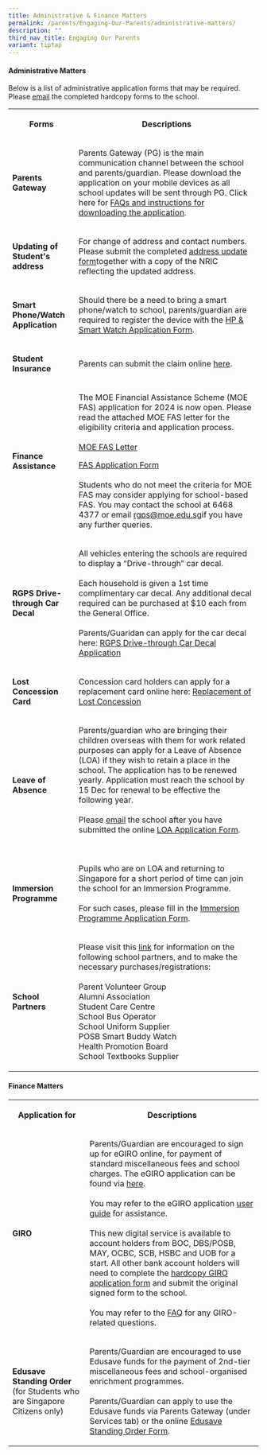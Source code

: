 ```yaml
---
title: Administrative & Finance Matters
permalink: /parents/Engaging-Our-Parents/administrative-matters/
description: ""
third_nav_title: Engaging Our Parents
variant: tiptap
---
```

<h4><strong>Administrative Matters</strong></h4>
<p>Below is a list of administrative application forms that may be required.
Please <a href="rgps@moe.edu.sg" rel="noopener noreferrer nofollow" target="_blank">email</a> the
completed hardcopy forms to the school.</p>
<table style="minWidth: 50px">
<colgroup>
<col>
<col>
</colgroup>
<tbody>
<tr>
<th rowspan="1" colspan="1">
<p>Forms</p>
</th>
<th rowspan="1" colspan="1">
<p>Descriptions</p>
</th>
</tr>
<tr>
<td rowspan="1" colspan="1">
<p><strong>Parents Gateway</strong>
</p>
</td>
<td rowspan="1" colspan="1">
<p>Parents Gateway (PG) is the main communication channel between the school
and parents/guardian. Please download the application on your mobile devices
as all school updates will be sent through PG. Click here for <a href="https://pg.moe.edu.sg/faq" rel="noopener noreferrer nofollow" target="_blank">FAQs and instructions for downloading the application</a>.</p>
</td>
</tr>
<tr>
<td rowspan="1" colspan="1">
<p><strong>Updating of Student's address</strong>
</p>
</td>
<td rowspan="1" colspan="1">
<p>For change of address and contact numbers. Please submit the completed
<a href="/files/Forms/Form%20C%20(Address%20Updates).pdf" rel="noopener noreferrer nofollow" target="_blank">address update form</a>together with a copy of the NRIC reflecting the
updated address.</p>
</td>
</tr>
<tr>
<td rowspan="1" colspan="1">
<p><strong>Smart Phone/Watch Application</strong>
</p>
</td>
<td rowspan="1" colspan="1">
<p>Should there be a need to bring a smart phone/watch to school, parents/guardian
are required to register the device with the <a href="/files/Forms/HP%20&amp;%20SW%20Registration%20Form.pdf" rel="noopener noreferrer nofollow" target="_blank">HP &amp; Smart Watch Application Form</a>.</p>
</td>
</tr>
<tr>
<td rowspan="1" colspan="1">
<p><strong>Student Insurance</strong>
</p>
</td>
<td rowspan="1" colspan="1">
<p>Parents can submit the claim online <a href="https://studentgpa.incomegroupins.com.sg/#/" rel="noopener noreferrer nofollow" target="_blank">here</a>.</p>
</td>
</tr>
<tr>
<td rowspan="1" colspan="1">
<p><strong>Finance Assistance</strong>
</p>
</td>
<td rowspan="1" colspan="1">
<p>The MOE Financial Assistance Scheme (MOE FAS) application for 2024 is
now open. Please read the attached MOE FAS letter for the eligibility criteria
and application process.
<br>
<br><a href="/files/Forms/MOE%20FAS%20Letter.pdf" rel="noopener noreferrer nofollow" target="_blank">MOE FAS Letter</a> 
</p>
<p><a href="https://form.gov.sg/64e2f8f73f582600139f54ac" rel="noopener noreferrer nofollow" target="_blank">FAS Application Form</a>
<br>
<br>Students who do not meet the criteria for MOE FAS may consider applying
for school-based FAS. You may contact the school at 6468 4377 or email
<a href="mailto:rgps@moe.edu.sg" rel="noopener noreferrer nofollow" target="_blank">rgps@moe.edu.sg</a>if you have any further queries.</p>
</td>
</tr>
<tr>
<td rowspan="1" colspan="1">
<p><strong>RGPS Drive-through Car Decal</strong>
</p>
</td>
<td rowspan="1" colspan="1">
<p>All vehicles entering the schools are required to display a “Drive-through”
car decal.
<br>
<br>Each household is given a 1st time complimentary car decal. Any additional
decal required can be purchased at $10 each from the General Office.
<br>
<br>Parents/Guaridan can apply for the car decal here: <a href="https://go.gov.sg/rgps-car-decal" rel="noopener noreferrer nofollow" target="_blank">RGPS Drive-through Car Decal Application</a>
</p>
</td>
</tr>
<tr>
<td rowspan="1" colspan="1">
<p><strong>Lost Concession Card</strong>
</p>
</td>
<td rowspan="1" colspan="1">
<p>Concession card holders can apply for a replacement card online here:
<a href="https://www.transitlink.com.sg/lost-card-replacement/" rel="noopener noreferrer nofollow" target="_blank">Replacement of Lost Concession</a>
</p>
</td>
</tr>
<tr>
<td rowspan="1" colspan="1">
<p><strong>Leave of Absence</strong>
</p>
</td>
<td rowspan="1" colspan="1">
<p>Parents/guardian who are bringing their children overseas with them for
work related purposes can apply for a Leave of Absence (LOA) if they wish
to retain a place in the school. The application has to be renewed yearly.
Application must reach the school by 15 Dec for renewal to be effective
the following year.
<br>
<br>Please <a href="rgps@moe.edu.sg" rel="noopener noreferrer nofollow" target="_blank">email</a> the
school after you have submitted the online <a href="https://go.gov.sg/rgps-loa" rel="noopener noreferrer nofollow" target="_blank">LOA Application Form</a>.
<br>
<br>
</p>
</td>
</tr>
<tr>
<td rowspan="1" colspan="1">
<p><strong>Immersion Programme</strong>
</p>
</td>
<td rowspan="1" colspan="1">
<p>Pupils who are on LOA and returning to Singapore for a short period of
time can join the school for an Immersion Programme.
<br>
<br>For such cases, please fill in the <a href="/files/Forms/Immersion%20Form%20for%20application.pdf" rel="noopener noreferrer nofollow" target="_blank">Immersion Programme Application Form</a>.</p>
</td>
</tr>
<tr>
<td rowspan="1" colspan="1">
<p><strong>School Partners</strong>
</p>
</td>
<td rowspan="1" colspan="1">
<p>Please visit this <a href="https://www.rafflesgirlspri.moe.edu.sg/parents/Engaging-Our-Parents/sch-partners/" rel="noopener noreferrer nofollow" target="_blank">link</a> for
information on the following school partners, and to make the necessary
purchases/registrations:
<br>
<br>Parent Volunteer Group
<br>Alumni Association
<br>Student Care Centre
<br>School Bus Operator
<br>School Uniform Supplier
<br>POSB Smart Buddy Watch
<br>Health Promotion Board
<br>School Textbooks Supplier</p>
</td>
</tr>
</tbody>
</table>
<h4><strong>Finance Matters</strong></h4>
<table style="minWidth: 50px">
<colgroup>
<col>
<col>
</colgroup>
<tbody>
<tr>
<th rowspan="1" colspan="1">
<p>Application for</p>
</th>
<th rowspan="1" colspan="1">
<p>Descriptions</p>
</th>
</tr>
<tr>
<td rowspan="1" colspan="1">
<p><strong>GIRO</strong>
</p>
</td>
<td rowspan="1" colspan="1">
<p>Parents/Guardian are encouraged to sign up for eGIRO online, for payment
of standard miscellaneous fees and school charges. The eGIRO application
can be found via <a href="https://www.moe.gov.sg/financial-matters/fees/egiro" rel="noopener noreferrer nofollow" target="_blank">here</a>.
<br>
<br>You may refer to the eGIRO application <a href="/files/Forms/eGIRO%20Userguide.pdf" rel="noopener noreferrer nofollow" target="_blank">user guide</a> for assistance.
<br>
<br>This new digital service is available to account holders from BOC, DBS/POSB,
MAY, OCBC, SCB, HSBC and UOB for a start. All other bank account holders
will need to complete the <a href="/files/Forms/GIRO_application_form_Nov2022.pdf" rel="noopener noreferrer nofollow" target="_blank">hardcopy GIRO application form</a> and
submit the original signed form to the school.
<br>
<br>You may refer to the <a href="https://go.gov.sg/moe-egiro-faq" rel="noopener noreferrer nofollow" target="_blank">FAQ</a> for any GIRO-related questions.</p>
</td>
</tr>
<tr>
<td rowspan="1" colspan="1">
<p><strong>Edusave Standing Order</strong> (for Students who are Singapore
Citizens only)</p>
</td>
<td rowspan="1" colspan="1">
<p>Parents/Guardian are encouraged to use Edusave funds for the payment of
2nd-tier miscellaneous fees and school-organised enrichment programmes.
<br>
<br>Parents/Guardian can apply to use the Edusave funds via Parents Gateway
(under Services tab) or the online <a href="https://form.gov.sg/#!/5be24a1bb3f842000fdc4e59" rel="noopener noreferrer nofollow" target="_blank">Edusave Standing Order Form</a>.</p>
</td>
</tr>
</tbody>
</table>
<p></p>